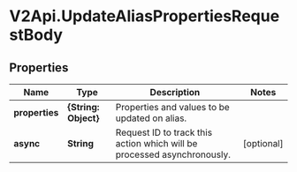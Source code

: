 # V2Api.UpdateAliasPropertiesRequestBody

## Properties

Name | Type | Description | Notes
------------ | ------------- | ------------- | -------------
**properties** | **{String: Object}** | Properties and values to be updated on alias. | 
**async** | **String** | Request ID to track this action which will be processed asynchronously. | [optional] 


